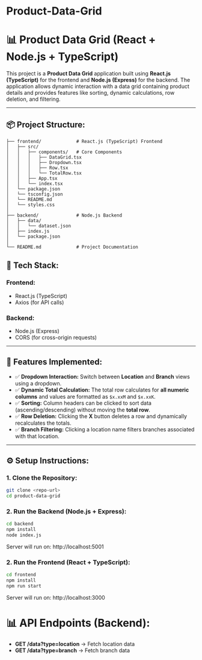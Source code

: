 # Product-Data-Grid

# 📊 Product Data Grid (React + Node.js + TypeScript)

This project is a **Product Data Grid** application built using **React.js (TypeScript)** for the frontend and **Node.js (Express)** for the backend. The application allows dynamic interaction with a data grid containing product details and provides features like sorting, dynamic calculations, row deletion, and filtering.

---

## 📦 Project Structure:
```plaintext
├── frontend/             # React.js (TypeScript) Frontend
│   ├── src/
│   │   ├── components/   # Core Components
│   │   │   ├── DataGrid.tsx
│   │   │   ├── Dropdown.tsx
│   │   │   ├── Row.tsx
│   │   │   └── TotalRow.tsx
│   │   ├── App.tsx
│   │   └── index.tsx
│   └── package.json
│   └── tsconfig.json
│   └── README.md
│   └── styles.css
│
├── backend/              # Node.js Backend
│   ├── data/
│   │   └── dataset.json
│   ├── index.js
│   └── package.json
│
└── README.md             # Project Documentation
```
## 🚀 Tech Stack:
### **Frontend:**
- React.js (TypeScript)
- Axios (for API calls)

### **Backend:**
- Node.js (Express)
- CORS (for cross-origin requests)

---

## 🎯 Features Implemented:
- ✅ **Dropdown Interaction:** Switch between **Location** and **Branch** views using a dropdown.  
- ✅ **Dynamic Total Calculation:** The total row calculates for **all numeric columns** and values are formatted as `$x.xxM` and `$x.xxK`.  
- ✅ **Sorting:** Column headers can be clicked to sort data (ascending/descending) without moving the **total row**.  
- ✅ **Row Deletion:** Clicking the **X** button deletes a row and dynamically recalculates the totals.  
- ✅ **Branch Filtering:** Clicking a location name filters branches associated with that location.  

---

## ⚙️ Setup Instructions:

### **1. Clone the Repository:**
```bash
git clone <repo-url>
cd product-data-grid
```

### **2. Run the Backend (Node.js + Express):**
```bash
cd backend
npm install
node index.js
```
Server will run on: http://localhost:5001

### **2. Run the Frontend (React + TypeScript):**
```bash
cd frontend
npm install
npm run start
```
Server will run on: http://localhost:3000

# 📊 API Endpoints (Backend):
- **GET /data?type=location** → Fetch location data
- **GET /data?type=branch** → Fetch branch data


